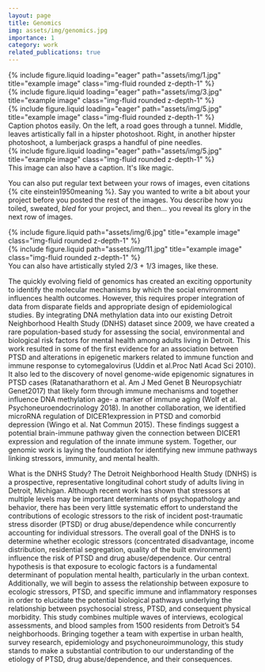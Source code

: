 ```yaml
---
layout: page
title: Genomics
img: assets/img/genomics.jpg
importance: 1
category: work
related_publications: true
---
```

<div class="row">
    <div class="col-sm mt-3 mt-md-0">
        {% include figure.liquid loading="eager" path="assets/img/1.jpg" title="example image" class="img-fluid rounded z-depth-1" %}
    </div>
    <div class="col-sm mt-3 mt-md-0">
        {% include figure.liquid loading="eager" path="assets/img/3.jpg" title="example image" class="img-fluid rounded z-depth-1" %}
    </div>
    <div class="col-sm mt-3 mt-md-0">
        {% include figure.liquid loading="eager" path="assets/img/5.jpg" title="example image" class="img-fluid rounded z-depth-1" %}
    </div>
</div>
<div class="caption">
    Caption photos easily. On the left, a road goes through a tunnel. Middle, leaves artistically fall in a hipster photoshoot. Right, in another hipster photoshoot, a lumberjack grasps a handful of pine needles.
</div>
<div class="row">
    <div class="col-sm mt-3 mt-md-0">
        {% include figure.liquid loading="eager" path="assets/img/5.jpg" title="example image" class="img-fluid rounded z-depth-1" %}
    </div>
</div>
<div class="caption">
    This image can also have a caption. It's like magic.
</div>

You can also put regular text between your rows of images, even citations {% cite einstein1950meaning %}.
Say you wanted to write a bit about your project before you posted the rest of the images.
You describe how you toiled, sweated, _bled_ for your project, and then... you reveal its glory in the next row of images.

<div class="row justify-content-sm-center">
    <div class="col-sm-8 mt-3 mt-md-0">
        {% include figure.liquid path="assets/img/6.jpg" title="example image" class="img-fluid rounded z-depth-1" %}
    </div>
    <div class="col-sm-4 mt-3 mt-md-0">
        {% include figure.liquid path="assets/img/11.jpg" title="example image" class="img-fluid rounded z-depth-1" %}
    </div>
</div>
<div class="caption">
    You can also have artistically styled 2/3 + 1/3 images, like these.
</div>

The quickly evolving field of genomics has created an exciting opportunity to identify the molecular mechanisms by which the social environment influences health outcomes.  However, this requires proper integration of data from disparate fields and appropriate design of epidemiological studies.  By integrating DNA methylation data into our existing Detroit Neighborhood Health Study (DNHS) dataset since 2009, we have created a rare population-based study for assessing the social, environmental and biological risk factors for mental health among adults living in Detroit.  This work resulted in some of the first evidence for an association between PTSD and alterations in epigenetic markers related to immune function and immune response to cytomegalovirus (Uddin et al.Proc Natl Acad Sci 2010).  It also led to the discovery of novel genome-wide epigenomic signatures in PTSD cases (Ratanatharathorn et al. Am J Med Genet B Neuropsychiatr Genet2017) that likely form through immune mechanisms and together influence DNA methylation age- a marker of immune aging (Wolf et al. Psychoneuroendocrinology 2018).  In another collaboration, we identified microRNA regulation of DICER1expression in PTSD and comorbid depression (Wingo et al. Nat Commun 2015).  These findings suggest a potential brain-immune pathway given the connection between DICER1 expression and regulation of the innate immune system. Together, our genomic work is laying the foundation for identifying new immune pathways linking stressors, immunity, and mental health.

What is the DNHS Study? The Detroit Neighborhood Health Study (DNHS) is a prospective, representative longitudinal cohort study of  adults living in Detroit, Michigan. Although recent work has shown that stressors at multiple levels may be important determinants of psychopathology and behavior, there has been very little systematic effort to understand the contributions of ecologic stressors to the risk of incident post-traumatic stress disorder (PTSD) or drug abuse/dependence while concurrently accounting for individual stressors. The overall goal of the DNHS is to determine whether ecologic stressors (concentrated disadvantage, income distribution, residential segregation, quality of the built environment) influence the risk of PTSD and drug abuse/dependence. Our central hypothesis is that exposure to ecologic factors is a fundamental determinant of population mental health, particularly in the urban context. Additionally, we will begin to assess the relationship between exposure to ecologic stressors, PTSD, and specific immune and inflammatory responses in order to elucidate the potential biological pathways underlying the relationship between psychosocial stress, PTSD, and consequent physical morbidity. This study combines multiple waves of interviews, ecological assessments, and blood samples from 1500 residents from Detroit’s 54 neighborhoods. Bringing together a team with expertise in urban health, survey research, epidemiology and psychoneuroimmunology, this study stands to make a substantial contribution to our understanding of the etiology of PTSD, drug abuse/dependence, and their consequences.


